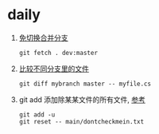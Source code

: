 # daily

1. [免切换合并分支](https://coderwall.com/p/0kxphg/merging-branches-without-checkout)

	```
	git fetch . dev:master
	```
2. [比较不同分支里的文件](https://stackoverflow.com/questions/4099742/how-to-compare-files-from-two-different-branches)

	```
	git diff mybranch master -- myfile.cs
	```
3. git add 添加除某某文件的所有文件, [参考](http://stackoverflow.com/questions/4475457/add-all-files-to-a-commit-except-a-single-file) 
	
	```
	git add -u
	git reset -- main/dontcheckmein.txt
	```

